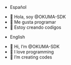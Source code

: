 + Español
- 👋 Hola, soy @OKUMA-SDK
- 💖 Me gusta programar
- 🌱 Estoy creando codigos

+ English
- 👋 Hi, I’m @OKUMA-SDK
- 💖 I love programming
- 🌱 I’m creating codes
